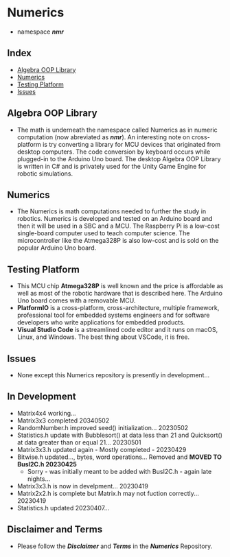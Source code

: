 # Numerics 
- namespace ***nmr***

## Index
- [Algebra OOP Library](#algebra-oop-library)
- [Numerics](#numerics)
- [Testing Platform](#testing-platform)
- [Issues](#issues)

## Algebra OOP Library
- The math is underneath the namespace called Numerics as in numeric computation (now abreviated as ***nmr***). An interesting note on cross-platform is try converting a library for MCU devices that originated from desktop computers. The code conversion by keyboard occurs while plugged-in to the Arduino Uno board. The desktop Algebra OOP Library is written in C# and is privately used for the Unity Game Engine for robotic simulations.

## Numerics
- The Numerics is math computations needed to further the study in robotics. Numerics is developed and tested on an Arduino board and then it will be used in a SBC and a MCU. The Raspberry Pi is a low-cost single-board computer used to teach computer science. The microcontroller like the Atmega328P is also low-cost and is sold on the popular Arduino Uno board.

## Testing Platform
- This MCU chip **Atmega328P** is well known and the price is affordable as well as most of the robotic hardware that is described here. The Arduino Uno board comes with a removable MCU.
- **PlatformIO** is a cross-platform, cross-architecture, multiple framework, professional tool for embedded systems engineers and for software developers who write applications for embedded products. 
- **Visual Studio Code** is a streamlined code editor and it runs on macOS, Linux, and Windows. The best thing about VSCode, it is free.

## Issues
- None except this Numerics repository is presently in development...

## In Development
- Matrix4x4 working...
- Matrix3x3 completed 20340502
- RandomNumber.h improved seed() initialization... 20230502
- Statistics.h update with Bubblesort() at data less than 21 and Quicksort() at data greater than or equal 21... 20230501
- Matrix3x3.h updated again - Mostly completed - 20230429
- Bitwise.h updated..., bytes, word operations... Removed and **MOVED TO BusI2C.h 20230425**
    - Sorry - was initially meant to be added with BusI2C.h - again late nights...
- Matrix3x3.h is now in develpment... 20230419
- Matrix2x2.h is complete but Matrix.h may not fuction correctly... 20230419
- Statistics.h updated 20230407...

## Disclaimer and Terms
- Please follow the ***Disclaimer*** and ***Terms*** in the ***Numerics*** Repository.
